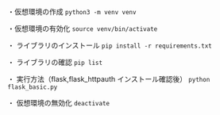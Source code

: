 ・仮想環境の作成
`python3 -m venv venv`

・仮想環境の有効化
`source venv/bin/activate`

・ ライブラリのインストール
`pip install -r requirements.txt`

・ ライブラリの確認
`pip list`

・ 実行方法（flask,flask_httpauth インストール確認後）
`python flask_basic.py`

・ 仮想環境の無効化
`deactivate`